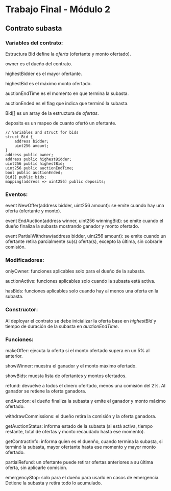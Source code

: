# Trabajo Final - Módulo 2

## Contrato subasta

### Variables del contrato:

Estructura Bid define la *oferta* (ofertante y monto ofertado).

owner es el dueño del contrato.

highestBidder es el mayor ofertante.

highestBid es el máximo monto ofertado.

auctionEndTime es el momento en que termina la subasta.

auctionEnded es el flag que indica que terminó la subasta.

Bid[] es un array de la estructura de *ofertas*.

deposits es un mapeo de cuanto ofertó un ofertante.

    // Variables and struct for bids
    struct Bid {
        address bidder;
        uint256 amount;
    } 
    address public owner;
    address public highestBidder;
    uint256 public highestBid;
    uint256 public auctionEndTime;
    bool public auctionEnded;
    Bid[] public bids;
    mapping(address => uint256) public deposits;

### Eventos:

event NewOffer(address bidder, uint256 amount): se emite cuando hay una oferta (ofertante y monto).

event EndAuction(address winner, uint256 winningBid): se emite cuando el dueño finaliza la subasta mostrando ganador y monto ofertado.

event PartialWithdraw(address bidder, uint256 amount): se emite cuando un ofertante retira parcialmente su(s) oferta(s), excepto la última, sin cobrarle comisión.

### Modificadores:

onlyOwner: funciones aplicables solo para el dueño de la subasta.

auctionActive: funciones aplicables solo cuando la subasta está activa.

hasBids: funciones aplicables solo cuando hay al menos una oferta en la subasta.

### Constructor:

Al deployar el contrato se debe inicializar la oferta base en *highestBid* y tiempo de duración de la subasta en *auctionEndTime*.
    
### Funciones:

makeOffer: ejecuta la oferta si el monto ofertado supera en un 5% al anterior.

showWinner: muestra el ganador y el monto máximo ofertado.

showBids: muesta lista de ofertantes y montos ofertados.

refund: devuelve a todos el dinero ofertado, menos una comisión del 2%. Al ganador se retiene la oferta ganadora.

endAuction: el dueño finaliza la subasta y emite el ganador y monto máximo ofertado.

withdrawCommissions: el dueño retira la comisión y la oferta ganadora.

getAuctionStatus: informa estado de la subasta (si está activa, tiempo restante, total de ofertas y monto recaudado hasta ese momento).

getContractInfo: informa quien es el duenño, cuando termina la subasta, si terminó la subasta, mayor ofertante hasta ese momento y mayor monto ofertado.

partialRefund: un ofertante puede retirar ofertas anteriores a su última oferta, sin aplicarle comisión.

emergencyStop: solo para el dueño para usarlo en casos de emergencia. Detiene la subasta y retira todo lo acumulado.

<!---
[Dirección del contrato en Sepolia](https://sepolia.etherscan.io/address/)
--->
